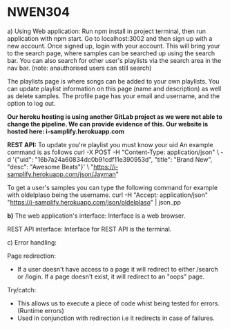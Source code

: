 # NWEN304

a) 
Using Web application: 
 Run npm install in project terminal, then run application with npm start.
 Go to localhost:3002 and then sign up with a new account.
 Once signed up, login with your account. This will bring your to the search page, where samples can be searched up using the search bar.
 You can also search for other user's playlists via the search area in the nav bar. (note: anauthorised users can still search)

The playlists page is where songs can be added to your own playlists. You can update playlist information on this page (name and description) as well as delete samples. 
The profile page has your email and username, and the option to log out.

**Our heroku hosting is using another GitLab project as we were not able to change the pipeline. We can provide evidence of this. Our website is hosted here: i-samplify.herokuapp.com**

**REST API:**
To update you're playlist you must know your uid
An example command is as follows
curl -X POST -H "Content-Type: application/json"  \  -d '{"uid": "16b7a24a60834dc0b91cdf11e390953d", "title": "Brand New", "desc": "Awesome Beats"}'  \  "https://i-samplify.herokuapp.com/json/Jayman"

To get a user's samples you can type the following command for example with oldelplaso being the username.
curl -H "Accept: application/json" "https://i-samplify.herokuapp.com/json/oldelplaso" | json_pp

**b)**
The web application's interface:
Interface is a web browser. 

REST API interface:
Interface for REST API is the terminal.

c) Error handling:

Page redirection:
- If a user doesn't have access to a page it will redirect to either /search or /login. If a page doesn't exist, it will redirect to an "oops" page. 


Try/catch:
- This allows us to execute a piece of code whist being tested for errors. (Runtime errors)
- Used in conjunction with redirection i.e it redirects in case of failures. 
